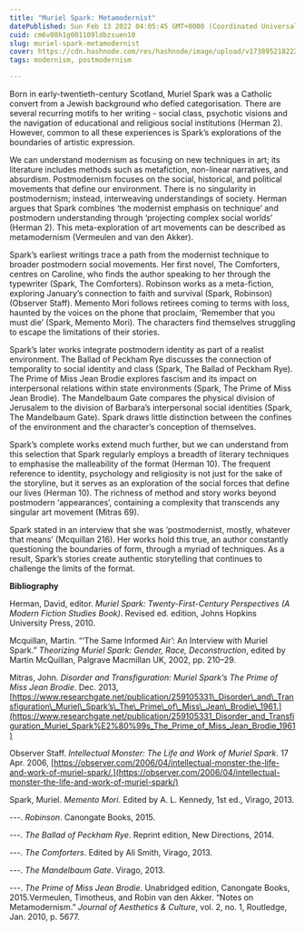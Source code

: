 ```yaml
---
title: "Muriel Spark: Metamodernist"
datePublished: Sun Feb 13 2022 04:05:45 GMT+0000 (Coordinated Universal Time)
cuid: cm6v08h1g001109ldbzsuen10
slug: muriel-spark-metamodernist
cover: https://cdn.hashnode.com/res/hashnode/image/upload/v1738952182221/c7d3b324-30b4-4c3e-9b1c-c22c03ff05bc.webp
tags: modernism, postmodernism

---
```


Born in early-twentieth-century Scotland, Muriel Spark was a Catholic convert from a Jewish background who defied categorisation. There are several recurring motifs to her writing - social class, psychotic visions and the navigation of educational and religious social institutions (Herman 2). However, common to all these experiences is Spark’s explorations of the boundaries of artistic expression.

We can understand modernism as focusing on new techniques in art; its literature includes methods such as metafiction, non-linear narratives, and absurdism. Postmodernism focuses on the social, historical, and political movements that define our environment. There is no singularity in postmodernism; instead, interweaving understandings of society. Herman argues that Spark combines ‘the modernist emphasis on technique’ and postmodern understanding through ‘projecting complex social worlds’ (Herman 2). This meta-exploration of art movements can be described as metamodernism (Vermeulen and van den Akker).

Spark’s earliest writings trace a path from the modernist technique to broader postmodern social movements. Her first novel, The Comforters, centres on Caroline, who finds the author speaking to her through the typewriter (Spark, The Comforters). Robinson works as a meta-fiction, exploring January’s connection to faith and survival (Spark, Robinson) (Observer Staff). Memento Mori follows retirees coming to terms with loss, haunted by the voices on the phone that proclaim, ‘Remember that you must die’ (Spark, Memento Mori). The characters find themselves struggling to escape the limitations of their stories.

Spark’s later works integrate postmodern identity as part of a realist environment. The Ballad of Peckham Rye discusses the connection of temporality to social identity and class (Spark, The Ballad of Peckham Rye). The Prime of Miss Jean Brodie explores fascism and its impact on interpersonal relations within state environments (Spark, The Prime of Miss Jean Brodie). The Mandelbaum Gate compares the physical division of Jerusalem to the division of Barbara’s interpersonal social identities (Spark, The Mandelbaum Gate). Spark draws little distinction between the confines of the environment and the character’s conception of themselves.

Spark’s complete works extend much further, but we can understand from this selection that Spark regularly employs a breadth of literary techniques to emphasise the malleability of the format (Herman 10). The frequent reference to identity, psychology and religiosity is not just for the sake of the storyline, but it serves as an exploration of the social forces that define our lives (Herman 10). The richness of method and story works beyond postmodern ‘appearances’, containing a complexity that transcends any singular art movement (Mitras 69).

Spark stated in an interview that she was ‘postmodernist, mostly, whatever that means’ (Mcquillan 216). Her works hold this true, an author constantly questioning the boundaries of form, through a myriad of techniques. As a result, Spark’s stories create authentic storytelling that continues to challenge the limits of the format.

**Bibliography**

Herman, David, editor. *Muriel Spark: Twenty-First-Century Perspectives (A Modern Fiction Studies Book)*. Revised ed. edition, Johns Hopkins University Press, 2010.

Mcquillan, Martin. “‘The Same Informed Air’: An Interview with Muriel Spark.” *Theorizing Muriel Spark: Gender, Race, Deconstruction*, edited by Martin McQuillan, Palgrave Macmillan UK, 2002, pp. 210–29.

Mitras, John. *Disorder and Transfiguration: Muriel Spark’s The Prime of Miss Jean Brodie*. Dec. 2013, [https://www.researchgate.net/publication/259105331\_Disorder\_and\_Transfiguration\_Muriel\_Spark’s\_The\_Prime\_of\_Miss\_Jean\_Brodie\_1961.](https://www.researchgate.net/publication/259105331_Disorder_and_Transfiguration_Muriel_Spark%E2%80%99s_The_Prime_of_Miss_Jean_Brodie_1961)

Observer Staff. *Intellectual Monster: The Life and Work of Muriel Spark*. 17 Apr. 2006, [https://observer.com/2006/04/intellectual-monster-the-life-and-work-of-muriel-spark/.](https://observer.com/2006/04/intellectual-monster-the-life-and-work-of-muriel-spark/)

Spark, Muriel. *Memento Mori*. Edited by A. L. Kennedy, 1st ed., Virago, 2013.

\---. *Robinson*. Canongate Books, 2015.

\---. *The Ballad of Peckham Rye*. Reprint edition, New Directions, 2014.

\---. *The Comforters*. Edited by Ali Smith, Virago, 2013.

\---. *The Mandelbaum Gate*. Virago, 2013.

\---. *The Prime of Miss Jean Brodie*. Unabridged edition, Canongate Books, 2015.Vermeulen, Timotheus, and Robin van den Akker. “Notes on Metamodernism.” *Journal of Aesthetics & Culture*, vol. 2, no. 1, Routledge, Jan. 2010, p. 5677.